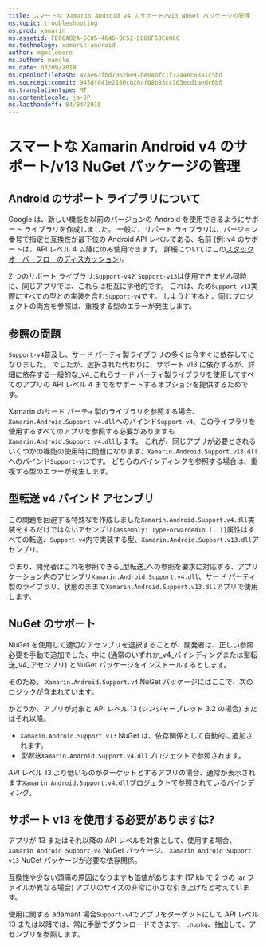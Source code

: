 ```yaml
---
title: スマートな Xamarin Android v4 のサポート/v13 NuGet パッケージの管理
ms.topic: troubleshooting
ms.prod: xamarin
ms.assetid: FE66A82A-6C05-4646-BC52-E806F5DC606C
ms.technology: xamarin-android
author: mgmclemore
ms.author: mamcle
ms.date: 03/09/2018
ms.openlocfilehash: 47ae63fbd7062be97be04bfc1f1244ec63a1c5bd
ms.sourcegitcommit: 945df041e2180cb20af08b83cc703ecd1aedc6b0
ms.translationtype: MT
ms.contentlocale: ja-JP
ms.lasthandoff: 04/04/2018
---
```

# <a name="smarter-xamarin-android-support-v4--v13-nuget-packages"></a>スマートな Xamarin Android v4 のサポート/v13 NuGet パッケージの管理

## <a name="about-the-android-support-libraries"></a>Android のサポート ライブラリについて

Google は、新しい機能を以前のバージョンの Android を使用できるようにサポート ライブラリを作成しました。 一般に、サポート ライブラリは、バージョン番号で指定と互換性が最下位の Android API レベルである、名前 (例: v4 のサポートは、API レベル 4 以降にのみ使用できます。 詳細についてはこの[スタック オーバーフローのディスカッション](http://stackoverflow.com/questions/9926403/android-support-package-compatibility-library-use-v4-or-v13))。 

2 つのサポート ライブラリ:`Support-v4`と`Support-v13`は使用できません同時に、同じアプリでは、これらは相互に排他的です。 これは、ため`Support-v13`実際にすべての型との実装を含む`Support-v4`です。 しようとすると、同じプロジェクトの両方を参照は、重複する型のエラーが発生します。

## <a name="problems-with-referencing"></a>参照の問題

`Support-v4`普及し、サード パーティ製ライブラリの多くは今すぐに依存してになりました。 でしたが、選択された代わりに、サポート v13 に依存するが、詳細に依存する一般的な_v4_これらサード パーティ製ライブラリを使用してすべてのアプリの API レベル 4 までをサポートするオプションを提供するためです。

Xamarin のサード パーティ製のライブラリを参照する場合、`Xamarin.Android.Support.v4.dll`へのバインド`Support-v4`、このライブラリを使用するすべてのアプリを参照する必要がありますも`Xamarin.Android.Support.v4.dll`します。 これが、同じアプリが必要とされるいくつかの機能の使用時に問題になります、`Xamarin.Android.Support.v13.dll`へのバインド`Support-v13`です。 どちらのバインディングを参照する場合は、重複する型のエラーが発生します。

## <a name="type-forwarded-v4-binding-assembly"></a>型転送 v4 バインド アセンブリ

この問題を回避する特殊なを作成しました`Xamarin.Android.Support.v4.dll`実装をするだけではないアセンブリ`[assembly: TypeForwardedTo (..)]`属性はすべての転送、`Support-v4`内で実装する型、`Xamarin.Android.Support.v13.dll`アセンブリ。

つまり、開発者はこれを参照できる_型転送_への参照を要求に対応する、アプリケーション内のアセンブリ`Xamarin.Android.Support.v4.dll`、サード パーティ製のライブラリ、状態のままで`Xamarin.Android.Support.v13.dll`アプリで使用します。

## <a name="nuget-assistance"></a>NuGet のサポート

NuGet を使用して適切なアセンブリを選択することが、開発者は、正しい参照必要を手動で追加でした、中に (通常のいずれか_v4_バインディングまたは型転送_v4_アセンブリ) とNuGet パッケージをインストールするとします。

そのため、 `Xamarin.Android.Support.v4` NuGet パッケージにはここで、次のロジックが含まれています。

かどうか、アプリが対象と API レベル 13 (ジンジャーブレッド 3.2 の場合) またはそれ以降。

*   `Xamarin.Android.Support.v13` NuGet は、依存関係として自動的に追加されます。
*   _型転送_`Xamarin.Android.Support.v4.dll`プロジェクトで参照されます。

API レベル 13 より低いものがターゲットとするアプリの場合、通常が表示されます`Xamarin.Android.Support.v4.dll`プロジェクトで参照されているバインディング。

## <a name="do-i-have-to-use-support-v13"></a>サポート v13 を使用する必要がありますは?

アプリが 13 またはそれ以降の API レベルを対象として、使用する場合、 `Xamarin Android Support-v4` NuGet パッケージ、 `Xamarin Android Support v13` NuGet パッケージが必要な依存関係。

互換性や少ない頭痛の原因になりますも価値があります (17 kb で 2 つの jar ファイルが異なる場合) アプリのサイズの非常に小さな引き上げだと考えています。

使用に関する adamant 場合`Support-v4`でアプリをターゲットにして API レベル 13 または以降では、常に手動でダウンロードできます、 `.nupkg`、抽出して、アセンブリを参照します。
